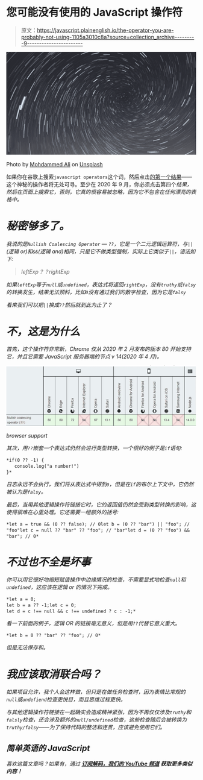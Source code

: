 # 您可能没有使用的 JavaScript 操作符

> 原文：<https://javascript.plainenglish.io/the-operator-you-are-probably-not-using-1105a3010c8a?source=collection_archive---------9----------------------->

![](img/9a43611b3b137c77e231335fe2c8219e.png)

Photo by [Mohdammed Ali](https://unsplash.com/@mohdali_31?utm_source=medium&utm_medium=referral) on [Unsplash](https://unsplash.com?utm_source=medium&utm_medium=referral)

如果你在谷歌上搜索`javascript operators`这个词，然后点击[的第一个结果](https://www.w3schools.com/js/js_operators.asp)——这个神秘的操作者将无处可寻。至少在 2020 年 9 月，你必须点击第四个*结果，然后在页面上搜索它，否则，它真的很容易被忽略，因为它不包含在任何漂亮的表格中。*

# *秘密够多了。*

*我说的是`Nullish Coalescing Operator` — `??`，它是一个二元逻辑运算符，与`||`(逻辑 or)和`&&`(逻辑 and)相同，只是它不做类型强制，实际上它类似于`||`，语法如下:*

> *leftExp？？rightExp*

*如果`leftExp`等于`null`或`undefined`，表达式将返回`rightExp`，没有`truthy`或`falsy`的转换发生，结果无法预料，比如`0`没有通过我们的数字检查，因为它是`falsy`*

*看来我们可以把`||`换成`??`然后就到此为止了？*

# *不，这是为什么*

*首先，这个操作符非常新，Chrome 仅从 2020 年 2 月发布的版本 80 开始支持它，并且它需要 JavaScript 服务器端的节点 v 14(2020 年 4 月)。*

*![](img/cd47ff1dce60ad11faa65b403dc808fb.png)*

*browser support*

*其次，用`??`嵌套一个表达式仍然会进行类型转换，一个很好的例子是`if`语句:*

```
*if(0 ?? -1) {
   console.log("a number!")
}*
```

*日志永远不会执行，我们将从表达式中得到`0`，但是在`if`的布尔上下文中，它仍然被认为是`falsy`。*

*最后，当用其他逻辑操作符链接它时，它的返回值仍然会受到类型转换的影响，这使得很难在心里处理。它还需要一组额外的括号:*

```
*let a = true && (0 ?? false); // 0let b = (0 ?? "bar") || "foo"; // "foo"let c = null ?? "bar" ?? "foo"; // "bar"let d = (0 ?? "foo") && "bar"; // 0*
```

# *不过也不全是坏事*

*你可以用它很好地缩短赋值操作中边缘情况的检查，不需要显式地检查`null`和`undefined`，这应该在逻辑 or 的情况下完成。*

```
*let a = 0;
let b = a ?? -1;let c = 0;
let d = c !== null && c !== undefined ? c : -1;*
```

*看一下前面的例子，逻辑 OR 的链接毫无意义，但是用`??`代替它意义重大。*

```
*let b = 0 ?? "bar" ?? "foo"; // 0*
```

*但是无法保存和。*

# *我应该取消联合吗？*

*如果项目允许，我个人会这样做，但只是在做任务检查时，因为表情比常规的`null`或`undefiend`检查更悦目，而且思维过程更快。*

*与其他逻辑操作符链接在一起确实会造成精神紧张，因为不再仅仅涉及`truthy`和`falsly`检查，还会涉及额外的`null/undefined`检查，这些检查随后会被转换为`truthy/falsy`——为了保持代码的整洁和连贯，应该避免使用它们。*

## ***简单英语的 JavaScript***

*喜欢这篇文章吗？如果有，通过 [**订阅解码，我们的 YouTube 频道**](https://www.youtube.com/channel/UCtipWUghju290NWcn8jhyAw) **获取更多类似内容！***